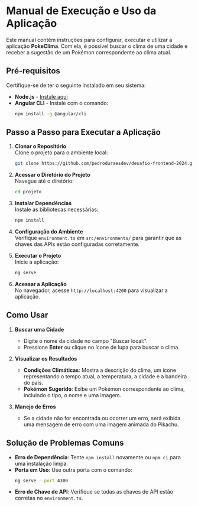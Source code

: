# Manual de Execução e Uso da Aplicação

Este manual contém instruções para configurar, executar e utilizar a aplicação **PokeClima**. Com ela, é possível buscar o clima de uma cidade e receber a sugestão de um Pokémon correspondente ao clima atual.

## Pré-requisitos

Certifique-se de ter o seguinte instalado em seu sistema:
- **Node.js** - [Instale aqui](https://nodejs.org)
- **Angular CLI** - Instale com o comando:
  ```bash
  npm install -g @angular/cli
  ```

## Passo a Passo para Executar a Aplicação

1. **Clonar o Repositório**  
   Clone o projeto para o ambiente local:
   ```bash
   git clone https://github.com/pedroduraesdev/desafio-frontend-2024.git
   ```
2. **Acessar o Diretório do Projeto**  
   Navegue até o diretório:
   ```bash
   cd projeto
   ```

3. **Instalar Dependências**  
   Instale as bibliotecas necessárias:
   ```bash
   npm install
   ```

4. **Configuração do Ambiente**  
   Verifique `environment.ts` em `src/environments/` para garantir que as chaves das APIs estão configuradas corretamente.

5. **Executar o Projeto**  
   Inicie a aplicação:
   ```bash
   ng serve
   ```

6. **Acessar a Aplicação**  
   No navegador, acesse `http://localhost:4200` para visualizar a aplicação.

## Como Usar

1. **Buscar uma Cidade**  
   - Digite o nome da cidade no campo "Buscar local:".
   - Pressione **Enter** ou clique no ícone de lupa para buscar o clima.

2. **Visualizar os Resultados**  
   - **Condições Climáticas**: Mostra a descrição do clima, um ícone representando o tempo atual, a temperatura, a cidade e a bandeira do país.
   - **Pokémon Sugerido**: Exibe um Pokémon correspondente ao clima, incluindo o tipo, o nome e uma imagem.

3. **Manejo de Erros**  
   - Se a cidade não for encontrada ou ocorrer um erro, será exibida uma mensagem de erro com uma imagem animada do Pikachu.

## Solução de Problemas Comuns

- **Erro de Dependência**: Tente `npm install` novamente ou `npm ci` para uma instalação limpa.
- **Porta em Uso**: Use outra porta com o comando:
  ```bash
  ng serve --port 4300
  ```
- **Erro de Chave de API**: Verifique se todas as chaves de API estão corretas no `environment.ts`.
